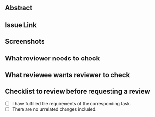 ## Abstract

## Issue Link

## Screenshots

## What reviewer needs to check

## What reviewee wants reviewer to check

## Checklist to review before requesting a review
- [ ] I have fulfilled the requirements of the corresponding task.
- [ ] There are no unrelated changes included.
